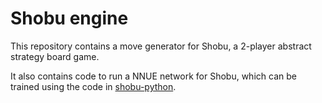 # Shobu engine

This repository contains a move generator for Shobu, a 2-player abstract
strategy board game.

It also contains code to run a NNUE network for Shobu, which can be trained
using the code in [shobu-python](https://github.com/TangilJ/shobu-python).
